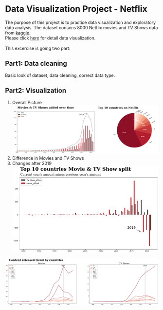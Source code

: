 # Data Visualization Project - Netflix
The purpose of this project is to practice data visualization and exploratory data analysis.
The dataset contains 8000 Netflix movies and TV Shows data from [kaggle](https://www.kaggle.com/datasets/shivamb/netflix-shows).<br>
Please click [here](https://nbviewer.org/github/huihuang751/Data-Visualization-Project_Netflix/blob/main/Data_Visualization_Netflix.ipynb#Section-3:-Changes-after-2019) for detail data visualization.<br><br>
This excercise is going two part:

## Part1: Data cleaning
Basic look of dataset, data cleaning, correct data type.

## Part2: Visualization
1. Overall Picture<br>
![](/images/截圖%202022-03-26%20上午10.01.57.png)
2. Difference in Movies and TV Shows
3. Changes after 2019
![](/images/Offset.png)

![](/images/Content%20released%20by%20countries.png)
